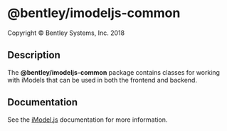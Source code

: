 ﻿# @bentley/imodeljs-common

Copyright © Bentley Systems, Inc. 2018

## Description

The __@bentley/imodeljs-common__ package contains classes for working with iModels that can be used in both the frontend and backend.

## Documentation

See the [iModel.js](https://www.imodeljs.org) documentation for more information.
